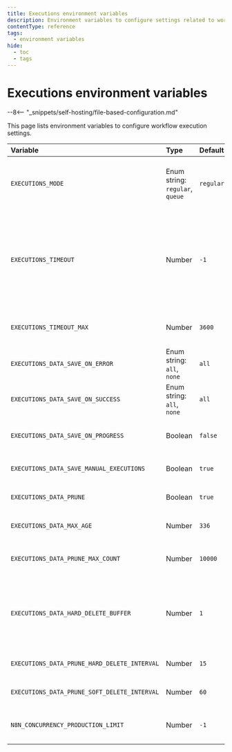 ```yaml
---
title: Executions environment variables
description: Environment variables to configure settings related to workflow executions. 
contentType: reference
tags:
  - environment variables
hide:
  - toc
  - tags
---
```


# Executions environment variables

--8<-- "_snippets/self-hosting/file-based-configuration.md"

This page lists environment variables to configure workflow execution settings.

| Variable | Type  | Default  | Description |
| :------- | :---- | :------- | :---------- |
| `EXECUTIONS_MODE` | Enum string: `regular`, `queue` | `regular` | Whether executions should run directly or using queue.<br><br>Refer to [Queue mode](/hosting/scaling/queue-mode/) for more details. |
| `EXECUTIONS_TIMEOUT` | Number | `-1` | Sets a default timeout (in seconds) to all workflows after which n8n stops their execution. Users can override this for individual workflows up to the duration set in `EXECUTIONS_TIMEOUT_MAX`. Set `EXECUTIONS_TIMEOUT` to `-1` to disable. |
| `EXECUTIONS_TIMEOUT_MAX` | Number | `3600` | The maximum execution time (in seconds) that users can set for an individual workflow. |
| `EXECUTIONS_DATA_SAVE_ON_ERROR` | Enum string: `all`, `none` | `all` | Whether n8n saves execution data on error. |
| `EXECUTIONS_DATA_SAVE_ON_SUCCESS` | Enum string: `all`, `none` | `all` | Whether n8n saves execution data on success. |
| `EXECUTIONS_DATA_SAVE_ON_PROGRESS` | Boolean | `false` | Whether to save progress for each node executed (true) or not (false). |
| `EXECUTIONS_DATA_SAVE_MANUAL_EXECUTIONS` | Boolean | `true` | Whether to save data of executions when started manually. |
| `EXECUTIONS_DATA_PRUNE` | Boolean | `true` | Whether to delete data of past executions on a rolling basis. |
| `EXECUTIONS_DATA_MAX_AGE` | Number | `336` | The execution age (in hours) before it's deleted. |
| `EXECUTIONS_DATA_PRUNE_MAX_COUNT` | Number | `10000` | Maximum number of executions to keep in the database. 0 = no limit |
| `EXECUTIONS_DATA_HARD_DELETE_BUFFER` | Number | `1` | How old (hours) the finished execution data has to be to get hard-deleted. By default, this buffer excludes recent executions as the user may need them while building a workflow. |
| `EXECUTIONS_DATA_PRUNE_HARD_DELETE_INTERVAL` | Number | `15` | How often (minutes) execution data should be hard-deleted. |
| `EXECUTIONS_DATA_PRUNE_SOFT_DELETE_INTERVAL` | Number | `60` | How often (minutes) execution data should be soft-deleted. |
| `N8N_CONCURRENCY_PRODUCTION_LIMIT` | Number | `-1` | Max production executions allowed to run concurrently. -1 to disable in regular mode. |
